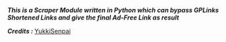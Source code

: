 <b><i>This is a Scraper Module written in Python which can bypass GPLinks Shortened Links and give the final Ad-Free Link as result</i></b><br>

<b><i>Credits : </i></b>[YukkiSenpai](https://t.me/YukkiSenpai)